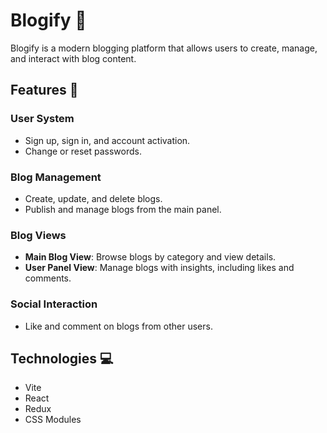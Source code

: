 # Blogify 📝

Blogify is a modern blogging platform that allows users to create, manage, and interact with blog content.

## Features 🚀

### User System
- Sign up, sign in, and account activation.  
- Change or reset passwords.  

### Blog Management
- Create, update, and delete blogs.  
- Publish and manage blogs from the main panel.  

### Blog Views
- **Main Blog View**: Browse blogs by category and view details.  
- **User Panel View**: Manage blogs with insights, including likes and comments.  

### Social Interaction
- Like and comment on blogs from other users.


## Technologies 💻

- Vite  
- React  
- Redux  
- CSS Modules  
